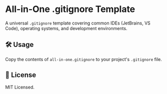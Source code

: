 # All-in-One .gitignore Template

A universal `.gitignore` template covering common IDEs (JetBrains, VS Code), operating systems, and development environments.

## 🛠 Usage
 
Copy the contents of `all-in-one.gitignore` to your project's `.gitignore` file.

## 📄 License  

MIT Licensed.
